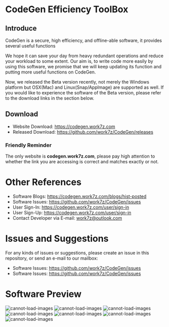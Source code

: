 # CodeGen Efficiency ToolBox

## Introduce 
CodeGen is a secure, high efficiency, and offline-able software, it provides several useful functions 

We hope it can save your day from heavy redundant operations and reduce your workload to some extent. Our aim is, to write code more easily by using this software, we promise that we will keep updating its function and putting more useful functions on CodeGen. 

Now, we released the Beta version recently, not merely the Windows platform but OSX(Mac) and Linux(Snap/AppImage) are supported as well. If you would like to experience the software of the Beta version, please refer to the download links in the section below.

##  Download 
+ Website Download: https://codegen.work7z.com  
+ Released Download: https://github.com/work7z/CodeGen/releases 

### Friendly Reminder
The only website is **codegen.work7z.com**, please pay high attention to whether the link you are accessing is correct and matches exactly or not.

# Other References
+ Software Blogs: https://codegen.work7z.com/blogs/hist-posted  
+ Software Issues: https://github.com/work7z/CodeGen/issues  
+ User Sign-In: https://codegen.work7z.com/user/sign-in
+ User Sign-Up: https://codegen.work7z.com/user/sign-in
+ Contact Developer via E-mail: work7z@outlook.com


# Issues and Suggestions
For any kinds of issues or suggestions, please create an issue in this repository, or send an e-mail to our mailbox:  
+ Software Issues: https://github.com/work7z/CodeGen/issues  
+ Software Issues: https://github.com/work7z/CodeGen/issues  

# Software Preview

![cannot-load-images](https://codegen-prod-release.work7z.com/images/s_1.png)
![cannot-load-images](https://codegen-prod-release.work7z.com/images/s_2.png)
![cannot-load-images](https://codegen-prod-release.work7z.com/images/s_3.png)
![cannot-load-images](https://codegen-prod-release.work7z.com/images/s_4.png)
![cannot-load-images](https://codegen-prod-release.work7z.com/images/s_5.png)
![cannot-load-images](https://codegen-prod-release.work7z.com/images/s_10.png)
![cannot-load-images](https://codegen-prod-release.work7z.com/images/s_11.png)

